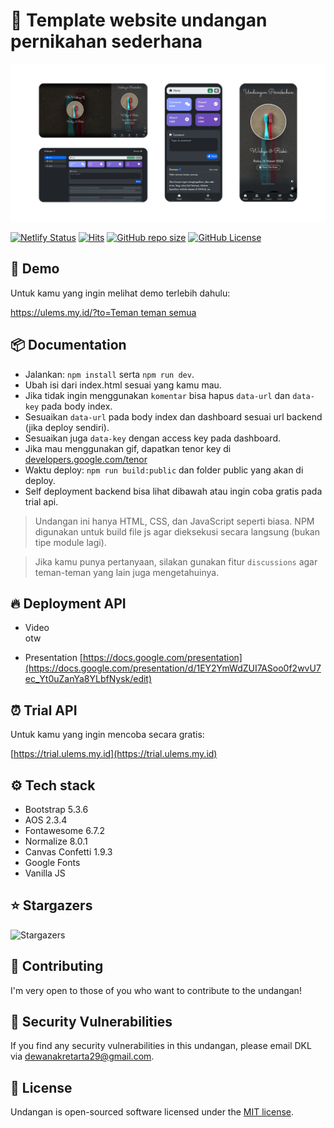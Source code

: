# 💌 Template website undangan pernikahan sederhana

![Thumbnail](/assets/images/banner.png)

[![Netlify Status](https://api.netlify.com/api/v1/badges/cef32dbf-f26f-4865-84a9-b85a439c9994/deploy-status)](https://app.netlify.com/sites/ulems/deploys)
[![Hits](https://dikit.my.id/0b3y8q)](https://cie.my.id)
[![GitHub repo size](https://img.shields.io/github/repo-size/dewanakl/undangan?color=brightgreen)](https://shields.io)
[![GitHub License](https://img.shields.io/github/license/dewanakl/undangan?color=brightgreen)](https://shields.io)

## 🚀 Demo
Untuk kamu yang ingin melihat demo terlebih dahulu:

[https://ulems.my.id/?to=Teman teman semua](https://ulems.my.id/?to=Teman%20teman%20semua)

## 📦 Documentation

- Jalankan: `npm install` serta `npm run dev`.
- Ubah isi dari index.html sesuai yang kamu mau.
- Jika tidak ingin menggunakan `komentar` bisa hapus `data-url` dan `data-key` pada body index.
- Sesuaikan `data-url` pada body index dan dashboard sesuai url backend (jika deploy sendiri).
- Sesuaikan juga `data-key` dengan access key pada dashboard.
- Jika mau menggunakan gif, dapatkan tenor key di [developers.google.com/tenor](https://developers.google.com/tenor/guides/quickstart)
- Waktu deploy: `npm run build:public` dan folder public yang akan di deploy.
- Self deployment backend bisa lihat dibawah atau ingin coba gratis pada trial api.

> Undangan ini hanya HTML, CSS, dan JavaScript seperti biasa. NPM digunakan untuk build file js agar dieksekusi secara langsung (bukan tipe module lagi).

> Jika kamu punya pertanyaan, silakan gunakan fitur `discussions` agar teman-teman yang lain juga mengetahuinya.

## 🔥 Deployment API

- Video\
    otw

- Presentation
    [https://docs.google.com/presentation](https://docs.google.com/presentation/d/1EY2YmWdZUI7ASoo0f2wvU7ec_Yt0uZanYa8YLbfNysk/edit)

## ⏰ Trial API
Untuk kamu yang ingin mencoba secara gratis:

[https://trial.ulems.my.id](https://trial.ulems.my.id)

## ⚙️ Tech stack

- Bootstrap 5.3.6
- AOS 2.3.4
- Fontawesome 6.7.2
- Normalize 8.0.1
- Canvas Confetti 1.9.3
- Google Fonts
- Vanilla JS

## ⭐️ Stargazers

![Stargazers](https://starchart.cc/dewanakl/undangan.svg)

## 🤝 Contributing

I'm very open to those of you who want to contribute to the undangan!

## 🐞 Security Vulnerabilities

If you find any security vulnerabilities in this undangan, please email DKL via [dewanakretarta29@gmail.com](mailto:dewanakretarta29@gmail.com).

## 📜 License

Undangan is open-sourced software licensed under the [MIT license](https://opensource.org/licenses/MIT).
